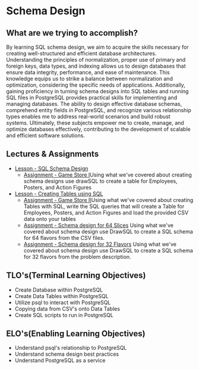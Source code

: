 # Schema Design

## What are we trying to accomplish?

By learning SQL schema design, we aim to acquire the skills necessary for creating well-structured and efficient database architectures. Understanding the principles of normalization, proper use of primary and foreign keys, data types, and indexing allows us to design databases that ensure data integrity, performance, and ease of maintenance. This knowledge equips us to strike a balance between normalization and optimization, considering the specific needs of applications. Additionally, gaining proficiency in turning schema designs into SQL tables and running SQL files in PostgreSQL provides practical skills for implementing and managing databases. The ability to design effective database schemas, comprehend entity fields in PostgreSQL, and recognize various relationship types enables me to address real-world scenarios and build robust systems. Ultimately, these subjects empower me to create, manage, and optimize databases effectively, contributing to the development of scalable and efficient software solutions.

## Lectures & Assignments

- [Lesson - SQL Schema Design](./1-sql-schema-design.md)
  - [Assignment - Game Store I](.)Using what we've covered about creating schema designs use drawSQL to create a table for Employees, Posters, and Action Figures
- [Lesson - Creating Tables using SQL](./2-creating-tables.md)
  - [Assignment - Game Store II](.)Using what we've covered about creating Tables with SQL, write the SQL queries that will create a Table for Employees, Posters, and Action Figures and load the provided CSV data onto your tables
  - [Assignment - Schema design for 64 Slices](.) Using what we've covered about schema design use DrawSQL to create a SQL schema for 64 flavors from the CSV files.
  - [Assignment - Schema design for 32 Flavors](.) Using what we've covered about schema design use DrawSQL to create a SQL schema for 32 flavors from the problem description.
  
## TLO's(Terminal Learning Objectives)

- Create Database within PostgreSQL
- Create Data Tables within PostgreSQL
- Utilize psql to interact with PostgreSQL
- Copying data from CSV's onto Data Tables
- Create SQL scripts to run in PostgreSQL

## ELO's(Enabling Learning Objectives)

- Understand psql's relationship to PostgreSQL
- Understand schema design best practices
- Understand PostgreSQL as a service
